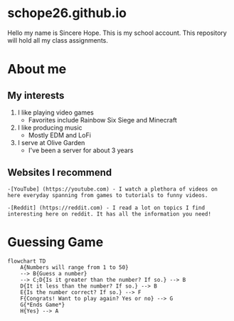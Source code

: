 # schope26.github.io
Hello my name is Sincere Hope. This is my school account. This repository will hold all my class assignments.

# About me

## My interests
1. I like playing video games
    - Favorites include Rainbow Six Siege and Minecraft
2. I like producing music
    - Mostly EDM and LoFi
3. I serve at Olive Garden
    - I've been a server for about 3 years

## Websites I recommend
    -[YouTube] (https://youtube.com) - I watch a plethora of videos on here everyday spanning from games to tutorials to funny videos.

    -[Reddit] (https://reddit.com) - I read a lot on topics I find interesting here on reddit. It has all the information you need!


# Guessing Game

```mermaid
flowchart TD
    A{Numbers will range from 1 to 50} 
    --> B{Guess a number} 
    --> C;D{Is it greater than the number? If so.} --> B
    D{It it less than the number? If so.} --> B
    E{Is the number correct? If so.} --> F
    F{Congrats! Want to play again? Yes or no} --> G
    G{*Ends Game*}
    H{Yes} --> A 
```



